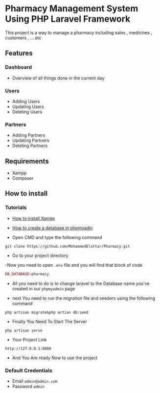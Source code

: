 # Pharmacy Management System Using PHP Laravel Framework

This project is a way to manage a pharmacy including sales , medicines , customers , ....etc

## Features

### Dashboard

- Overview of all things done in the current day

### Users

- Adding Users
- Updating Users
- Deleting Users

### Partners

- Adding Partners
- Updating Partners
- Deleting Partners

## Requirements

- Xampp
- Composer

## How to install

### Tutorials

- [How to install Xampp](https://www.youtube.com/watch?v=081xcYZKOZA)

- [How to create a database in phpmyadin](https://www.youtube.com/watch?v=IZCi0MTmeqA)

- Open CMD and type the following command

```console
git clone https://github.com/MohammedElattar/Pharmacy.git
```

- Go to your project directory

-Now you need to open `.env` file and you will find that block of code

```php
DB_DATABASE=pharmacy
```

- All you need to do is to change laravel to the Database name you've created in our `phpmyadmin` page

- next You need to run the migration file and seeders using the following command

```console
php artisan migrate&php artian db:seed
```

- Finally You Need To Start The Server

```console
php artisan serve
```

- Your Project Link

```console
http://127.0.0.1:8000
```

- And You Are ready Now to use the project

### Default Credentials

- Email `admin@admin.com`
- Password `admin`
